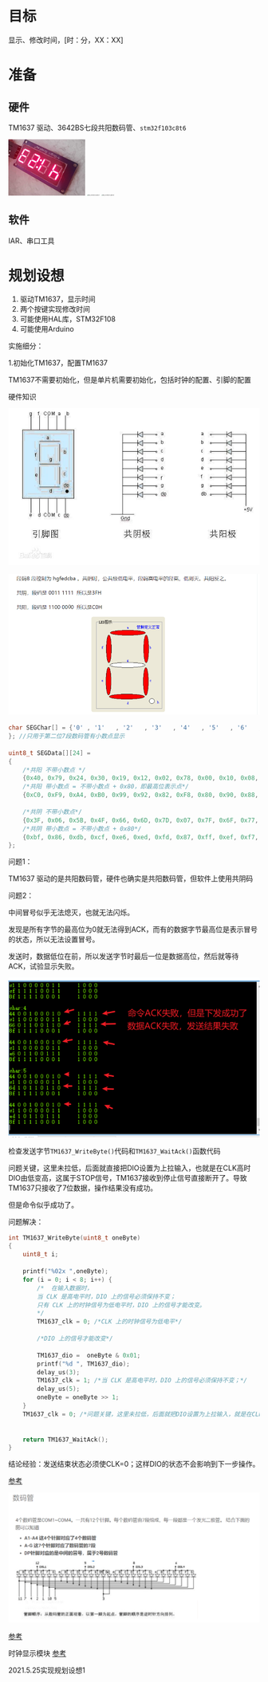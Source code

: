 # 目标

显示、修改时间，[时：分，XX：XX]

# 准备

## 硬件

TM1637 驱动、3642BS七段共阳数码管、`stm32f103c8t6`

<img src="TM1637.assets/IMG_20210524_160233.jpg" alt="IMG_20210524_160233" style="zoom: 15%;" />

<img src="TM1637.assets/IMG_20210524_160237.jpg" alt="IMG_20210524_160237" style="zoom:15%;" />

<img src="TM1637.assets/IMG_20210524_160244.jpg" alt="IMG_20210524_160244" style="zoom:15%;" />

## 软件

IAR、串口工具

# 规划设想

1.  驱动TM1637，显示时间
2.  两个按键实现修改时间
3.  可能使用HAL库，STM32F108
4.  可能使用Arduino

实施细分：

1.初始化TM1637，配置TM1637

TM1637不需要初始化，但是单片机需要初始化，包括时钟的配置、引脚的配置

硬件知识

![img](TM1637.assets/9358d109b3de9c82270f64756581800a18d843e6.png)

<img src="TM1637.assets/image-20210509192626866.png" alt="image-20210509192626866" style="zoom: 67%;" />

```c
char SEGChar[] = {'0' , '1'   , '2'   , '3'   , '4'   , '5'   , '6'   , '7'   , '8'   , '9'   , 'A'   , 'B'   , 'C'   , 'D'   , 'E'   , 'F'   , 'H'   , 'L'   , 'n'   , 'u'   , 'P'   , 'o'   , '-'   , '\0'
}; //只用于第二位7段数码管有小数点显示

uint8_t SEGData[][24] =
{
    /*共阳 不带小数点 */
    {0x40, 0x79, 0x24, 0x30, 0x19, 0x12, 0x02, 0x78, 0x00, 0x10, 0x08, 0x03, 0x46, 0x21, 0x06, 0x0e, 0x09, 0x47, 0x48, 0x41, 0x0c, 0x23, 0x3f, 0x7f},
    /*共阳 带小数点 = 不带小数点 + 0x80，即最高位表示点*/
    {0xC0, 0xF9, 0xA4, 0xB0, 0x99, 0x92, 0x82, 0xF8, 0x80, 0x90, 0x88, 0x83, 0xC6, 0xA1, 0x86, 0x8E, 0x89, 0xC7, 0xC8, 0xC1, 0x8C, 0xA3, 0xBF, 0xFF},
    
    /*共阴 不带小数点*/
    {0x3F, 0x06, 0x5B, 0x4F, 0x66, 0x6D, 0x7D, 0x07, 0x7F, 0x6F, 0x77, 0x7C, 0x39, 0x5E, 0x79, 0x71, 0x76, 0x38, 0x37, 0x3E, 0x73, 0x5C, 0x40, 0x00},
    /*共阴 带小数点 = 不带小数点 + 0x80*/
    {0xbf, 0x86, 0xdb, 0xcf, 0xe6, 0xed, 0xfd, 0x87, 0xff, 0xef, 0xf7, 0xfc, 0xb9, 0xde, 0xf9, 0xf1, 0xf6, 0xb8, 0xb7, 0xbe, 0xf3, 0xdc, 0xc0, 0x80},
};
```

问题1：

TM1637 驱动的是共阳数码管，硬件也确实是共阳数码管，但软件上使用共阴码

问题2：

中间冒号似乎无法熄灭，也就无法闪烁。

发现是所有字节的最高位为0就无法得到ACK，而有的数据字节最高位是表示冒号的状态，所以无法设置冒号。

发送时，数据低位在前，所以发送字节时最后一位是数据高位，然后就等待ACK，试验显示失败。

<img src="TM1637.assets/image-20210524130406868.png" alt="image-20210524130406868" style="zoom: 80%;" />

检查发送字节`TM1637_WriteByte()`代码和`TM1637_WaitAck()`函数代码

问题关键，这里未拉低，后面就直接把DIO设置为上拉输入，也就是在CLK高时DIO由低变高，这属于STOP信号，TM1637接收到停止信号直接断开了。导致TM1637只接收了7位数据，操作结果没有成功。

但是命令似乎成功了。

问题解决：

```c
int TM1637_WriteByte(uint8_t oneByte)
{
    uint8_t i;
    
    printf("%02x ",oneByte);
    for (i = 0; i < 8; i++) {
        /*  在输入数据时，
        当 CLK 是高电平时，DIO 上的信号必须保持不变；
        只有 CLK 上的时钟信号为低电平时，DIO 上的信号才能改变。
        */
        TM1637_clk = 0; /*CLK 上的时钟信号为低电平*/
        
        /*DIO 上的信号才能改变*/
        
        TM1637_dio =  oneByte & 0x01;
        printf("%d ", TM1637_dio);
        delay_us(3);
        TM1637_clk = 1; /*当 CLK 是高电平时，DIO 上的信号必须保持不变；*/
        delay_us(5);
        oneByte = oneByte >> 1;
    }
    TM1637_clk = 0; /*问题关键，这里未拉低，后面就把DIO设置为上拉输入，就是在CLK高时DIO由低变高，属于STOP信号，TM1637接收到信号直接断开了*/

        
    return TM1637_WaitAck();
}
```



结论经验：发送结束状态必须使CLK=0；这样DIO的状态不会影响到下一步操作。



[参考](https://www.ccarea.cn/archives/264)

![image-20210511200053788](TM1637.assets/image-20210511200053788.png)

[参考](https://blog.csdn.net/qq_20222919/article/details/111571937)

时钟显示模块  [参考](https://blog.csdn.net/q1241580040/article/details/45815245)



2021.5.25实现规划设想1
